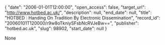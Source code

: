 {
  "date": "2006-01-01T12:00:00", 
  "open_access": false, 
  "target_url": "http://www.hotbed.ac.uk/", 
  "description": null, 
  "end_date": null, 
  "title": "HOTBED : Handing On Tradition By Electronic Dissemination", 
  "record_id": "20060101T120000/r9w8oTkniySFsbNcRVJeBw==", 
  "publisher": "hotbed.ac.uk", 
  "slug": 98902, 
  "start_date": null
}

None